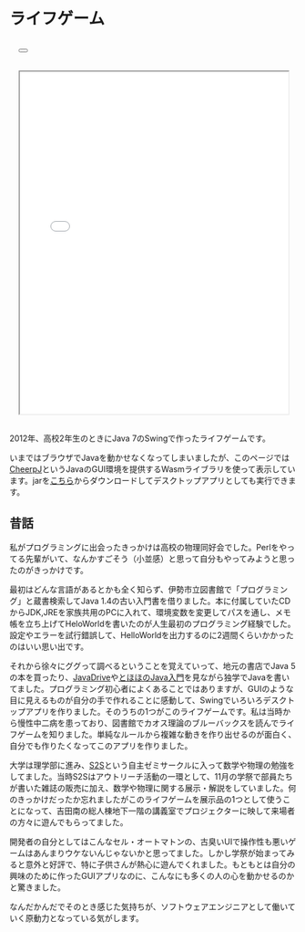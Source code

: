 # ライフゲーム

<link rel="stylesheet" href="/static/stylesheets/xp.css">

<div class="xp-css" style="width: 100%; display: flex; flex-direction: column;">
  <div class="window">
    <div class="title-bar" style="padding: 16px">
      <div class="title-bar-text">
      </div>
      <div class="title-bar-controls">
        <button
          aria-label="Maximize"
          onclick="document.getElementById('life-jar_content').requestFullscreen()"
        >
        </button>
      </div>
    </div>
    <div class="window-body" style="margin: 16px;">
      <iframe
        id="life-jar_content"
        src="/static/javascripts/life-jar/index.html"
        width="100%"
        height="600"
        loading="lazy"
        allowfullscreen>
      </iframe>
    </div>
  </div>
</div>

2012年、高校2年生のときにJava 7のSwingで作ったライフゲームです。

いまではブラウザでJavaを動かせなくなってしまいましたが、このページでは[CheerpJ](https://leaningtech.com/cheerpj/)というJavaのGUI環境を提供するWasmライブラリを使って表示しています。jarを[こちら](/static/javascripts/life-jar/Life.jar)からダウンロードしてデスクトップアプリとしても実行できます。

## 昔話

私がプログラミングに出会ったきっかけは高校の物理同好会でした。Perlをやってる先輩がいて、なんかすごそう（小並感）と思って自分もやってみようと思ったのがきっかけです。

最初はどんな言語があるとかも全く知らず、伊勢市立図書館で「プログラミング」と蔵書検索してJava 1.4の古い入門書を借りました。本に付属していたCDからJDK,JREを家族共用のPCに入れて、環境変数を変更してパスを通し、メモ帳を立ち上げてHeloWorldを書いたのが人生最初のプログラミング経験でした。設定やエラーを試行錯誤して、HelloWorldを出力するのに2週間くらいかかったのはいい思い出です。

それから徐々にググって調べるということを覚えていって、地元の書店でJava 5の本を買ったり、[JavaDrive](https://www.javadrive.jp/)や[とほほのJava入門](https://www.tohoho-web.com/java/)を見ながら独学でJavaを書いてました。プログラミング初心者によくあることではありますが、GUIのような目に見えるものが自分の手で作れることに感動して、Swingでいろいろデスクトップアプリを作りました。そのうちの1つがこのライフゲームです。私は当時から慢性中二病を患っており、図書館でカオス理論のブルーバックスを読んでライフゲームを知りました。単純なルールから複雑な動きを作り出せるのが面白く、自分でも作りたくなってこのアプリを作りました。

大学は理学部に進み、[S2S](https://s2s.undefin.net/)という自主ゼミサークルに入って数学や物理の勉強をしてました。当時S2Sはアウトリーチ活動の一環として、11月の学祭で部員たちが書いた雑誌の販売に加え、数学や物理に関する展示・解説をしていました。何のきっかけだったか忘れましたがこのライフゲームを展示品の1つとして使うことになって、吉田南の総人棟地下一階の講義室でプロジェクターに映して来場者の方々に遊んでもらってました。

開発者の自分としてはこんなセル・オートマトンの、古臭いUIで操作性も悪いゲームはあんまりウケないんじゃないかと思ってました。しかし学祭が始まってみると意外と好評で、特に子供さんが熱心に遊んでくれました。もともとは自分の興味のために作ったGUIアプリなのに、こんなにも多くの人の心を動かせるのかと驚きました。

なんだかんだでそのとき感じた気持ちが、ソフトウェアエンジニアとして働いていく原動力となっている気がします。

